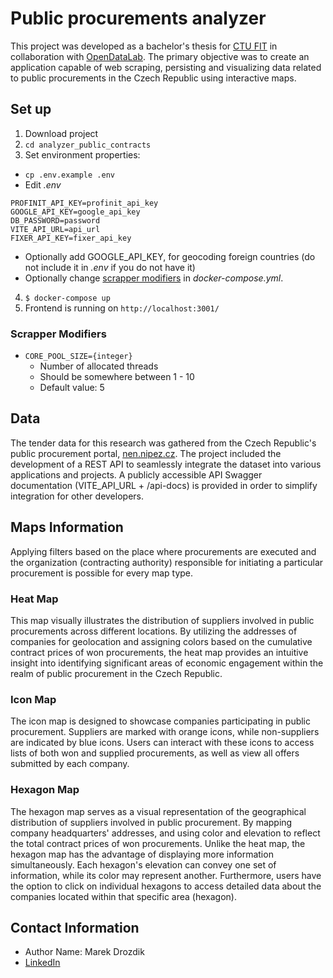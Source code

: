 # Public procurements analyzer

This project was developed as a bachelor's thesis for [CTU FIT](https://fit.cvut.cz/en) in collaboration with [OpenDataLab](https://opendatalab.cz/).
The primary objective was to create an application capable of web scraping, persisting and visualizing data related to public procurements in the Czech Republic using interactive maps.

## Set up
1. Download project
2. `cd analyzer_public_contracts`
3. Set environment properties:
 - `cp .env.example .env`
 - Edit *.env* 
```
PROFINIT_API_KEY=profinit_api_key
GOOGLE_API_KEY=google_api_key
DB_PASSWORD=password
VITE_API_URL=api_url
FIXER_API_KEY=fixer_api_key
```
 - Optionally add GOOGLE_API_KEY, for geocoding foreign countries (do not include it in *.env* if you do not have it)
 - Optionally change [scrapper modifiers](#scrapper-modifiers) in *docker-compose.yml*.
4. `$ docker-compose up`
5. Frontend is running on `http://localhost:3001/`

### Scrapper Modifiers
- `CORE_POOL_SIZE={integer}`
    - Number of allocated threads
    - Should be somewhere between 1 - 10
    - Default value: 5


## Data
The tender data for this research was gathered from the Czech Republic's public procurement portal, [nen.nipez.cz](https://nen.nipez.cz/en/). The project included the development of a REST API to seamlessly integrate the dataset into various applications and projects. A publicly accessible
API Swagger documentation (VITE_API_URL + /api-docs) is provided in order to simplify integration for other developers.

## Maps Information
Applying filters based on the place where procurements are executed and the organization (contracting authority) responsible for initiating a particular procurement is possible for every map type.

### Heat Map
This map visually illustrates the distribution of suppliers involved in public procurements across different locations. By utilizing the
addresses of companies for geolocation and assigning colors based on the cumulative contract prices of won procurements,
the heat map provides an intuitive insight into identifying significant areas of economic engagement within the realm of public procurement
in the Czech Republic.

### Icon Map
The icon map is designed to showcase companies participating in public procurement. Suppliers are marked with orange icons, while
non-suppliers are indicated by blue icons. Users can interact with these icons to access lists of both won and supplied procurements,
as well as view all offers submitted by each company.

### Hexagon Map
The hexagon map serves as a visual representation of the geographical distribution of suppliers involved in public procurement.
By mapping company headquarters' addresses, and using color and elevation to reflect the total contract prices of won procurements.
Unlike the heat map, the hexagon map has the advantage of displaying more information simultaneously. Each hexagon's elevation can convey
one set of information, while its color may represent another. Furthermore, users have the option to click on individual hexagons
to access detailed data about the companies located within that specific area (hexagon).

## Contact Information
- Author Name: Marek Drozdik
- [LinkedIn](https://www.linkedin.com/in/marek-drozd%C3%ADk-07828b218)
